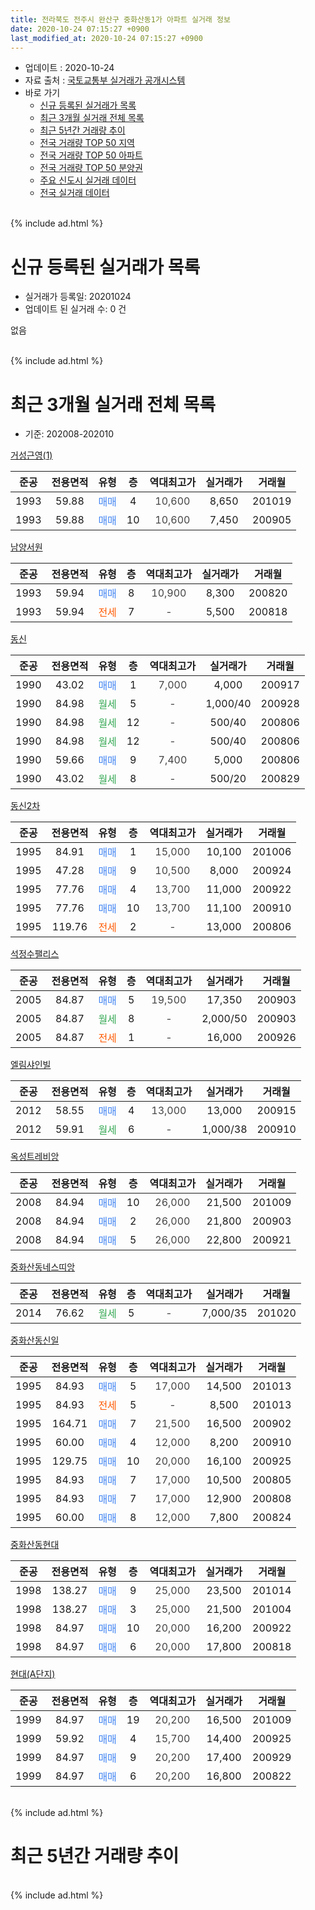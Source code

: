 ```yaml
---
title: 전라북도 전주시 완산구 중화산동1가 아파트 실거래 정보
date: 2020-10-24 07:15:27 +0900
last_modified_at: 2020-10-24 07:15:27 +0900
---
```


* 업데이트 : 2020-10-24
* 자료 출처 : [국토교통부 실거래가 공개시스템](http://rt.molit.go.kr)
* 바로 가기
    * [신규 등록된 실거래가 목록](#신규-등록된-실거래가-목록)
    * [최근 3개월 실거래 전체 목록](#최근-3개월-실거래-전체-목록)
    * [최근 5년간 거래량 추이](#최근-5년간-거래량-추이)
    * [전국 거래량 TOP 50 지역](https://inasie.github.io/apt-trade-info/최근-3개월-전국에서-가장-거래가-많이-발생한-지역)
    * [전국 거래량 TOP 50 아파트](https://inasie.github.io/apt-trade-info/최근-3개월-전국에서-가장-거래가-많이-발생한-아파트)
    * [전국 거래량 TOP 50 분양권](https://inasie.github.io/apt-trade-info/최근-3개월-전국에서-가장-거래가-많이-발생한-분양권)
    * [주요 신도시 실거래 데이터](https://inasie.github.io/apt-trade-info/주요-신도시)
    * [전국 실거래 데이터](https://inasie.github.io/apt-trade-info/전국)
<br>
{% include ad.html %}
<br>

# 신규 등록된 실거래가 목록
* 실거래가 등록일: 20201024
* 업데이트 된 실거래 수: 0 건

없음

<br>
{% include ad.html %}
<br>

# 최근 3개월 실거래 전체 목록
* 기준: 202008-202010


[거성근영(1)](https://search.naver.com/search.naver?query=%EC%A0%84%EB%9D%BC%EB%B6%81%EB%8F%84+%EC%A0%84%EC%A3%BC%EC%8B%9C+%EC%99%84%EC%82%B0%EA%B5%AC+%EC%A4%91%ED%99%94%EC%82%B0%EB%8F%991%EA%B0%80+%EA%B1%B0%EC%84%B1%EA%B7%BC%EC%98%81%281%29)

|준공|전용면적|유형|층|역대최고가|실거래가|거래월|
|:---:|:---:|:---:|:---:|:---:|:---:|:---:|
|1993|59.88|<span style="color:#4285f3">매매</span>|4|<span style="color:#444444">10,600</span>|8,650|201019|
|1993|59.88|<span style="color:#4285f3">매매</span>|10|<span style="color:#444444">10,600</span>|7,450|200905|

[남양서원](https://search.naver.com/search.naver?query=%EC%A0%84%EB%9D%BC%EB%B6%81%EB%8F%84+%EC%A0%84%EC%A3%BC%EC%8B%9C+%EC%99%84%EC%82%B0%EA%B5%AC+%EC%A4%91%ED%99%94%EC%82%B0%EB%8F%991%EA%B0%80+%EB%82%A8%EC%96%91%EC%84%9C%EC%9B%90)

|준공|전용면적|유형|층|역대최고가|실거래가|거래월|
|:---:|:---:|:---:|:---:|:---:|:---:|:---:|
|1993|59.94|<span style="color:#4285f3">매매</span>|8|<span style="color:#444444">10,900</span>|8,300|200820|
|1993|59.94|<span style="color:#ff5a00">전세</span>|7|<span style="color:#444444">-</span>|5,500|200818|

[동신](https://search.naver.com/search.naver?query=%EC%A0%84%EB%9D%BC%EB%B6%81%EB%8F%84+%EC%A0%84%EC%A3%BC%EC%8B%9C+%EC%99%84%EC%82%B0%EA%B5%AC+%EC%A4%91%ED%99%94%EC%82%B0%EB%8F%991%EA%B0%80+%EB%8F%99%EC%8B%A0)

|준공|전용면적|유형|층|역대최고가|실거래가|거래월|
|:---:|:---:|:---:|:---:|:---:|:---:|:---:|
|1990|43.02|<span style="color:#4285f3">매매</span>|1|<span style="color:#444444">7,000</span>|4,000|200917|
|1990|84.98|<span style="color:#34a853">월세</span>|5|<span style="color:#444444">-</span>|1,000/40|200928|
|1990|84.98|<span style="color:#34a853">월세</span>|12|<span style="color:#444444">-</span>|500/40|200806|
|1990|84.98|<span style="color:#34a853">월세</span>|12|<span style="color:#444444">-</span>|500/40|200806|
|1990|59.66|<span style="color:#4285f3">매매</span>|9|<span style="color:#444444">7,400</span>|5,000|200806|
|1990|43.02|<span style="color:#34a853">월세</span>|8|<span style="color:#444444">-</span>|500/20|200829|

[동신2차](https://search.naver.com/search.naver?query=%EC%A0%84%EB%9D%BC%EB%B6%81%EB%8F%84+%EC%A0%84%EC%A3%BC%EC%8B%9C+%EC%99%84%EC%82%B0%EA%B5%AC+%EC%A4%91%ED%99%94%EC%82%B0%EB%8F%991%EA%B0%80+%EB%8F%99%EC%8B%A02%EC%B0%A8)

|준공|전용면적|유형|층|역대최고가|실거래가|거래월|
|:---:|:---:|:---:|:---:|:---:|:---:|:---:|
|1995|84.91|<span style="color:#4285f3">매매</span>|1|<span style="color:#444444">15,000</span>|10,100|201006|
|1995|47.28|<span style="color:#4285f3">매매</span>|9|<span style="color:#444444">10,500</span>|8,000|200924|
|1995|77.76|<span style="color:#4285f3">매매</span>|4|<span style="color:#444444">13,700</span>|11,000|200922|
|1995|77.76|<span style="color:#4285f3">매매</span>|10|<span style="color:#444444">13,700</span>|11,100|200910|
|1995|119.76|<span style="color:#ff5a00">전세</span>|2|<span style="color:#444444">-</span>|13,000|200806|

[석정수팰리스](https://search.naver.com/search.naver?query=%EC%A0%84%EB%9D%BC%EB%B6%81%EB%8F%84+%EC%A0%84%EC%A3%BC%EC%8B%9C+%EC%99%84%EC%82%B0%EA%B5%AC+%EC%A4%91%ED%99%94%EC%82%B0%EB%8F%991%EA%B0%80+%EC%84%9D%EC%A0%95%EC%88%98%ED%8C%B0%EB%A6%AC%EC%8A%A4)

|준공|전용면적|유형|층|역대최고가|실거래가|거래월|
|:---:|:---:|:---:|:---:|:---:|:---:|:---:|
|2005|84.87|<span style="color:#4285f3">매매</span>|5|<span style="color:#444444">19,500</span>|17,350|200903|
|2005|84.87|<span style="color:#34a853">월세</span>|8|<span style="color:#444444">-</span>|2,000/50|200903|
|2005|84.87|<span style="color:#ff5a00">전세</span>|1|<span style="color:#444444">-</span>|16,000|200926|

[엘림샤인빌](https://search.naver.com/search.naver?query=%EC%A0%84%EB%9D%BC%EB%B6%81%EB%8F%84+%EC%A0%84%EC%A3%BC%EC%8B%9C+%EC%99%84%EC%82%B0%EA%B5%AC+%EC%A4%91%ED%99%94%EC%82%B0%EB%8F%991%EA%B0%80+%EC%97%98%EB%A6%BC%EC%83%A4%EC%9D%B8%EB%B9%8C)

|준공|전용면적|유형|층|역대최고가|실거래가|거래월|
|:---:|:---:|:---:|:---:|:---:|:---:|:---:|
|2012|58.55|<span style="color:#4285f3">매매</span>|4|<span style="color:#444444">13,000</span>|13,000|200915|
|2012|59.91|<span style="color:#34a853">월세</span>|6|<span style="color:#444444">-</span>|1,000/38|200910|

[옥성트레비앙](https://search.naver.com/search.naver?query=%EC%A0%84%EB%9D%BC%EB%B6%81%EB%8F%84+%EC%A0%84%EC%A3%BC%EC%8B%9C+%EC%99%84%EC%82%B0%EA%B5%AC+%EC%A4%91%ED%99%94%EC%82%B0%EB%8F%991%EA%B0%80+%EC%98%A5%EC%84%B1%ED%8A%B8%EB%A0%88%EB%B9%84%EC%95%99)

|준공|전용면적|유형|층|역대최고가|실거래가|거래월|
|:---:|:---:|:---:|:---:|:---:|:---:|:---:|
|2008|84.94|<span style="color:#4285f3">매매</span>|10|<span style="color:#444444">26,000</span>|21,500|201009|
|2008|84.94|<span style="color:#4285f3">매매</span>|2|<span style="color:#444444">26,000</span>|21,800|200903|
|2008|84.94|<span style="color:#4285f3">매매</span>|5|<span style="color:#444444">26,000</span>|22,800|200921|

[중화산동네스띠앙](https://search.naver.com/search.naver?query=%EC%A0%84%EB%9D%BC%EB%B6%81%EB%8F%84+%EC%A0%84%EC%A3%BC%EC%8B%9C+%EC%99%84%EC%82%B0%EA%B5%AC+%EC%A4%91%ED%99%94%EC%82%B0%EB%8F%991%EA%B0%80+%EC%A4%91%ED%99%94%EC%82%B0%EB%8F%99%EB%84%A4%EC%8A%A4%EB%9D%A0%EC%95%99)

|준공|전용면적|유형|층|역대최고가|실거래가|거래월|
|:---:|:---:|:---:|:---:|:---:|:---:|:---:|
|2014|76.62|<span style="color:#34a853">월세</span>|5|<span style="color:#444444">-</span>|7,000/35|201020|

[중화산동신일](https://search.naver.com/search.naver?query=%EC%A0%84%EB%9D%BC%EB%B6%81%EB%8F%84+%EC%A0%84%EC%A3%BC%EC%8B%9C+%EC%99%84%EC%82%B0%EA%B5%AC+%EC%A4%91%ED%99%94%EC%82%B0%EB%8F%991%EA%B0%80+%EC%A4%91%ED%99%94%EC%82%B0%EB%8F%99%EC%8B%A0%EC%9D%BC)

|준공|전용면적|유형|층|역대최고가|실거래가|거래월|
|:---:|:---:|:---:|:---:|:---:|:---:|:---:|
|1995|84.93|<span style="color:#4285f3">매매</span>|5|<span style="color:#444444">17,000</span>|14,500|201013|
|1995|84.93|<span style="color:#ff5a00">전세</span>|5|<span style="color:#444444">-</span>|8,500|201013|
|1995|164.71|<span style="color:#4285f3">매매</span>|7|<span style="color:#444444">21,500</span>|16,500|200902|
|1995|60.00|<span style="color:#4285f3">매매</span>|4|<span style="color:#444444">12,000</span>|8,200|200910|
|1995|129.75|<span style="color:#4285f3">매매</span>|10|<span style="color:#444444">20,000</span>|16,100|200925|
|1995|84.93|<span style="color:#4285f3">매매</span>|7|<span style="color:#444444">17,000</span>|10,500|200805|
|1995|84.93|<span style="color:#4285f3">매매</span>|7|<span style="color:#444444">17,000</span>|12,900|200808|
|1995|60.00|<span style="color:#4285f3">매매</span>|8|<span style="color:#444444">12,000</span>|7,800|200824|

[중화산동현대](https://search.naver.com/search.naver?query=%EC%A0%84%EB%9D%BC%EB%B6%81%EB%8F%84+%EC%A0%84%EC%A3%BC%EC%8B%9C+%EC%99%84%EC%82%B0%EA%B5%AC+%EC%A4%91%ED%99%94%EC%82%B0%EB%8F%991%EA%B0%80+%EC%A4%91%ED%99%94%EC%82%B0%EB%8F%99%ED%98%84%EB%8C%80)

|준공|전용면적|유형|층|역대최고가|실거래가|거래월|
|:---:|:---:|:---:|:---:|:---:|:---:|:---:|
|1998|138.27|<span style="color:#4285f3">매매</span>|9|<span style="color:#444444">25,000</span>|23,500|201014|
|1998|138.27|<span style="color:#4285f3">매매</span>|3|<span style="color:#444444">25,000</span>|21,500|201004|
|1998|84.97|<span style="color:#4285f3">매매</span>|10|<span style="color:#444444">20,000</span>|16,200|200922|
|1998|84.97|<span style="color:#4285f3">매매</span>|6|<span style="color:#444444">20,000</span>|17,800|200818|

[현대(A단지)](https://search.naver.com/search.naver?query=%EC%A0%84%EB%9D%BC%EB%B6%81%EB%8F%84+%EC%A0%84%EC%A3%BC%EC%8B%9C+%EC%99%84%EC%82%B0%EA%B5%AC+%EC%A4%91%ED%99%94%EC%82%B0%EB%8F%991%EA%B0%80+%ED%98%84%EB%8C%80%28A%EB%8B%A8%EC%A7%80%29)

|준공|전용면적|유형|층|역대최고가|실거래가|거래월|
|:---:|:---:|:---:|:---:|:---:|:---:|:---:|
|1999|84.97|<span style="color:#4285f3">매매</span>|19|<span style="color:#444444">20,200</span>|16,500|201009|
|1999|59.92|<span style="color:#4285f3">매매</span>|4|<span style="color:#444444">15,700</span>|14,400|200925|
|1999|84.97|<span style="color:#4285f3">매매</span>|9|<span style="color:#444444">20,200</span>|17,400|200929|
|1999|84.97|<span style="color:#4285f3">매매</span>|6|<span style="color:#444444">20,200</span>|16,800|200822|


<br>
{% include ad.html %}
<br>

# 최근 5년간 거래량 추이


<div style="width:100%;">
    <canvas id="deal_progress" height="200"></canvas>
</div>

<script>
new Chart(document.getElementById("deal_progress"), {
    type: 'line',
    data: {
        labels: ['201510','201511','201512','201601','201602','201603','201604','201605','201606','201607','201608','201609','201610','201611','201612','201701','201702','201703','201704','201705','201706','201707','201708','201709','201710','201711','201712','201801','201802','201803','201804','201805','201806','201807','201808','201809','201810','201811','201812','201901','201902','201903','201904','201905','201906','201907','201908','201909','201910','201911','201912','202001','202002','202003','202004','202005','202006','202007','202008','202009','202010'],
        datasets: [{
            label: '매매',
            pointRadius: 1,
            data: [26, 8, 8, 18, 15, 17, 14, 13, 9, 9, 10, 14, 18, 18, 13, 11, 12, 8, 11, 11, 4, 14, 6, 15, 12, 7, 6, 9, 6, 6, 5, 6, 5, 5, 19, 13, 10, 7, 7, 8, 9, 3, 4, 5, 6, 8, 8, 6, 9, 5, 6, 7, 9, 10, 7, 7, 11, 17, 7, 15, 7],
            borderColor: "rgba(255, 201, 14, 1)",
            backgroundColor: "rgba(255, 201, 14, 0.5)",
            fill: false,
            lineTension: 0
        },{
            label: '전월세',
            pointRadius: 1,
            data: [7, 3, 3, 5, 5, 8, 8, 1, 2, 5, 3, 5, 6, 6, 1, 2, 8, 2, 4, 0, 3, 2, 2, 4, 1, 3, 4, 5, 5, 7, 5, 5, 2, 5, 3, 3, 7, 3, 3, 2, 2, 6, 1, 6, 7, 2, 5, 5, 5, 4, 5, 1, 9, 4, 6, 1, 7, 7, 5, 4, 2],
            borderColor: "rgba(0, 141, 185, 1)",
            backgroundColor: "rgba(0, 141, 185, 0.5)",
            fill: false,
            lineTension: 0
        }
        ]
    },
    options: {
        responsive: true,
        title: {
            display: false
        },
        tooltips: {
            mode: 'index',
            intersect: false
        },
        hover: {
            mode: 'nearest',
            intersect: true
        },
        scales: {
            xAxes: [{
                display: true,
                scaleLabel: {
                    display: true,
                    labelString: '년/월'
                }
            }],
            yAxes: [{
                display: true,
                ticks: {
                    suggestedMin: 0,
                },
                scaleLabel: {
                    display: true,
                    labelString: '실거래 수'
                }
            }]
        }
    }
});

</script>


<br>
{% include ad.html %}
<br>

